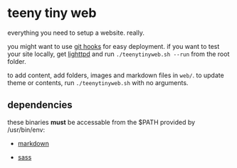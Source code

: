 teeny tiny web
==============

everything you need to setup a website. really.

you might want to use [git hooks][1] for easy deployment.
if you want to test your site locally, get [lighttpd][2] and
run `./teenytinyweb.sh --run` from the root folder.

to add content, add folders, images and markdown files in `web/`.
to update theme or contents, run `./teenytinyweb.sh` with no arguments.

## dependencies

these binaries __must__ be accessable from the $PATH provided by /usr/bin/env:

- [markdown][3]
- [sass][4]

  [1]: http://ryanflorence.com/deploying-websites-with-a-tiny-git-hook/
  [2]: http://www.lighttpd.net/
  [3]: http://daringfireball.net/projects/markdown/
  [4]: http://sass-lang.com/

